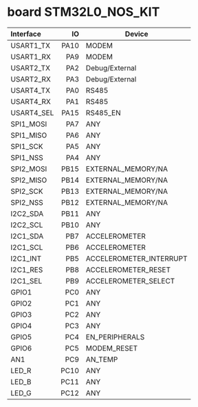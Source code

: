 

# board STM32L0_NOS_KIT

| Interface                   | IO      | Device                         |
| :-------------------------- | ------: | ------------------------------ |
| USART1_TX                   | PA10    | MODEM                          |
| USART1_RX                   | PA9     | MODEM                          |
| USART2_TX                   | PA2     | Debug/External                 |
| USART2_RX                   | PA3     | Debug/External                 |
| USART4_TX                   | PA0     | RS485                          |
| USART4_RX                   | PA1     | RS485                          |
| USART4_SEL                  | PA15    | RS485_EN                       |
| SPI1_MOSI                   | PA7     | ANY                            |
| SPI1_MISO                   | PA6     | ANY                            |
| SPI1_SCK                    | PA5     | ANY                            |
| SPI1_NSS                    | PA4     | ANY                            |
| SPI2_MOSI                   | PB15    | EXTERNAL_MEMORY/NA             |
| SPI2_MISO                   | PB14    | EXTERNAL_MEMORY/NA             |
| SPI2_SCK                    | PB13    | EXTERNAL_MEMORY/NA             |
| SPI2_NSS                    | PB12    | EXTERNAL_MEMORY/NA             |
| I2C2_SDA                    | PB11    | ANY                            |
| I2C2_SCL                    | PB10    | ANY                            |
| I2C1_SDA                    | PB7     | ACCELEROMETER                  |
| I2C1_SCL                    | PB6     | ACCELEROMETER                  |
| I2C1_INT                    | PB5     | ACCELEROMETER_INTERRUPT        |
| I2C1_RES                    | PB8     | ACCELEROMETER_RESET            |
| I2C1_SEL                    | PB9     | ACCELEROMETER_SELECT           |
| GPIO1                       | PC0     | ANY                            |
| GPIO2                       | PC1     | ANY                            |
| GPIO3                       | PC2     | ANY                            |
| GPIO4                       | PC3     | ANY                            |
| GPIO5                       | PC4     | EN_PERIPHERALS                 |
| GPIO6                       | PC5     | MODEM_RESET                    |
| AN1                         | PC9     | AN_TEMP                        |
| LED_R                       | PC10    | ANY                            |
| LED_B                       | PC11    | ANY                            |
| LED_G                       | PC12    | ANY                            |
